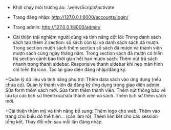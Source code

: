 + Khởi chạy môi trường ảo: .\venv\Scripts\activate
+ Trang đăng nhập: http://127.0.0.1:8000/accounts/login/
+ Trang admin: http://127.0.0.1:8000/admin/


+ Cải thiện trải nghiệm người dùng và tính năng cốt lõi:
    Trong danh sách sách tạo thêm 2 section: số sách còn lại và danh sách sách đã mượn.
    Trong section mượn sách thêm section số sách đã mượn và thành viên mượn sách cùng ngày tháng năm.
    Trong section sách đã mượn có hiển thị section cảnh báo thời gian hết hạn mượn sách.
    Thêm nút trả sách nhanh trong thanh sidebar.
    Responsive thanh sidebar khi hẹp màn hình chỉ hiển thị icon.
    Tạo lại giao diện đăng nhập/đăng ký.


+Quản lý dữ liệu và tính năng phụ trợ:
    Thêm data sách vào ứng dụng (nếu chưa có).
    Quản lý thành viên đã đăng ký ứng dụng trong giao diện admin.
    Sửa form thêm sách mới.
    Sửa form thêm thành viên.
    Thêm nút thông báo về lưu lại các lịch sử thêm/xóa/sửa thành viên và sách.
    Thêm lịch sử thêm sách mới.

+Cải thiện thẩm mỹ và tính năng bổ sung:
    Thêm logo cho web.
    Thêm vào trang chủ biểu đồ thể hiện... (cần làm rõ).
    Thêm liên kết cho các session tổng kết.
    Thay đổi nền sau mỗi lần đăng nhập.